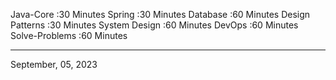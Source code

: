 
Java-Core          :30 Minutes
Spring             :30 Minutes
Database           :60 Minutes
Design Patterns    :30 Minutes
System Design      :60 Minutes
DevOps             :60 Minutes
Solve-Problems     :60 Minutes

-------------------------------------------------------------------------------------------------------------------------------------------------------------------------------------------
September, 05, 2023


